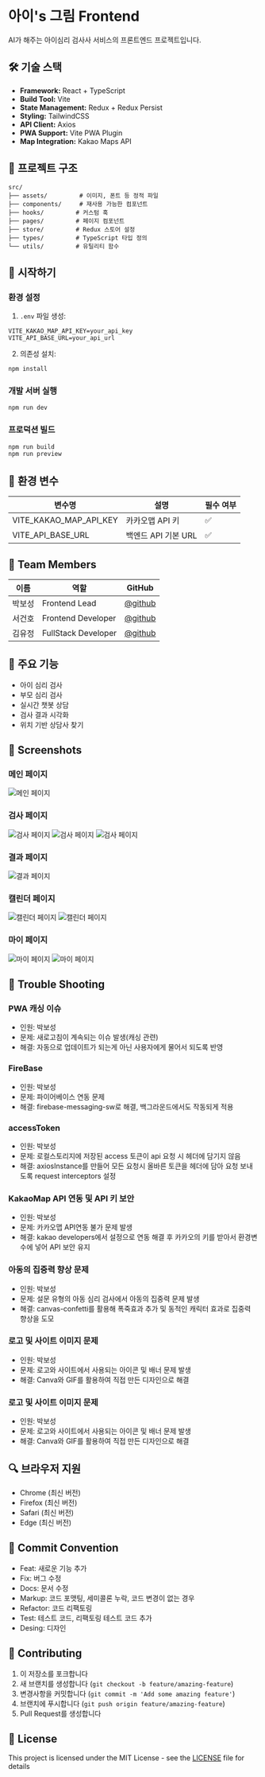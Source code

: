 # 아이's 그림 Frontend

AI가 해주는 아이심리 검사사 서비스의 프론트엔드 프로젝트입니다.

## 🛠️ 기술 스택

- **Framework:** React + TypeScript
- **Build Tool:** Vite
- **State Management:** Redux + Redux Persist
- **Styling:** TailwindCSS
- **API Client:** Axios
- **PWA Support:** Vite PWA Plugin
- **Map Integration:** Kakao Maps API

## 📁 프로젝트 구조

```
src/
├── assets/         # 이미지, 폰트 등 정적 파일
├── components/     # 재사용 가능한 컴포넌트
├── hooks/         # 커스텀 훅
├── pages/         # 페이지 컴포넌트
├── store/         # Redux 스토어 설정
├── types/         # TypeScript 타입 정의
└── utils/         # 유틸리티 함수
```

## 🚀 시작하기

### 환경 설정

1. `.env` 파일 생성:

```env
VITE_KAKAO_MAP_API_KEY=your_api_key
VITE_API_BASE_URL=your_api_url
```

2. 의존성 설치:

```bash
npm install
```

### 개발 서버 실행

```bash
npm run dev
```

### 프로덕션 빌드

```bash
npm run build
npm run preview
```

## 🔐 환경 변수

| 변수명                 | 설명                | 필수 여부 |
| ---------------------- | ------------------- | --------- |
| VITE_KAKAO_MAP_API_KEY | 카카오맵 API 키     | ✅        |
| VITE_API_BASE_URL      | 백엔드 API 기본 URL | ✅        |

## 👥 Team Members

| 이름   | 역할                | GitHub                                 |
| ------ | ------------------- | -------------------------------------- |
| 박보성 | Frontend Lead       | [@github](https://github.com/bseong23) |
| 서건호 | Frontend Developer  | [@github](링크)                        |
| 김유정 | FullStack Developer | [@github](링크)                        |

## 📝 주요 기능

- 아이 심리 검사
- 부모 심리 검사
- 실시간 챗봇 상담
- 검사 결과 시각화
- 위치 기반 상담사 찾기

## 📸 Screenshots

### 메인 페이지

![메인 페이지](./IsCream/public/screenshots/Main.png)

### 검사 페이지

![검사 페이지](./IsCream/public/screenshots/test1.png)
![검사 페이지](./IsCream/public/screenshots/test2.png)
![검사 페이지](./IsCream/public/screenshots/test3.png)

### 결과 페이지

![결과 페이지](./IsCream/public/screenshots/test4.png)

### 캘린더 페이지

![캘린더 페이지](./IsCream/public/screenshots/calendar.png)
![캘린더 페이지](./IsCream/public/screenshots/calendar2.png)

### 마이 페이지

![마이 페이지](./IsCream/public/screenshots/mypage.png)
![마이 페이지](./IsCream/public/screenshots/mypage2.png)

## 🚨 Trouble Shooting

### PWA 캐싱 이슈

- 인원: 박보성
- 문제: 새로고침이 계속되는 이슈 발생(캐싱 관련)
- 해결: 자동으로 업데이트가 되는게 아닌 사용자에게 물어서 되도록 반영

### FireBase

- 인원: 박보성
- 문제: 파이어베이스 연동 문제
- 해결: firebase-messaging-sw로 해결, 백그라운드에서도 작동되게 적용

### accessToken

- 인원: 박보성
- 문제: 로컬스토리지에 저장된 access 토큰이 api 요청 시 헤더에 담기지 않음
- 해결: axiosInstance를 만들어 모든 요청시 올바른 토큰을 헤더에 담아 요청 보내도록 request interceptors 설정

### KakaoMap API 연동 및 API 키 보안

- 인원: 박보성
- 문제: 카카오맵 API연동 불가 문제 발생
- 해결: kakao developers에서 설정으로 연동 해결 후 카카오의 키를 받아서 환경변수에 넣어 API 보안 유지

### 아동의 집중력 향상 문제

- 인원: 박보성
- 문제: 설문 유형의 아동 심리 검사에서 아동의 집중력 문제 발생
- 해결: canvas-confetti를 활용해 폭죽효과 추가 및 동적인 캐릭터 효과로 집중력 향상을 도모

### 로고 및 사이트 이미지 문제

- 인원: 박보성
- 문제: 로고와 사이트에서 사용되는 아이콘 및 배너 문제 발생
- 해결: Canva와 GIF를 활용하여 직접 만든 디자인으로 해결

### 로고 및 사이트 이미지 문제

- 인원: 박보성
- 문제: 로고와 사이트에서 사용되는 아이콘 및 배너 문제 발생
- 해결: Canva와 GIF를 활용하여 직접 만든 디자인으로 해결

## 🔍 브라우저 지원

- Chrome (최신 버전)
- Firefox (최신 버전)
- Safari (최신 버전)
- Edge (최신 버전)

## 💬 Commit Convention

- Feat: 새로운 기능 추가
- Fix: 버그 수정
- Docs: 문서 수정
- Markup: 코드 포맷팅, 세미콜론 누락, 코드 변경이 없는 경우
- Refactor: 코드 리팩토링
- Test: 테스트 코드, 리팩토링 테스트 코드 추가
- Desing: 디자인

## 👥 Contributing

1. 이 저장소를 포크합니다
2. 새 브랜치를 생성합니다 (`git checkout -b feature/amazing-feature`)
3. 변경사항을 커밋합니다 (`git commit -m 'Add some amazing feature'`)
4. 브랜치에 푸시합니다 (`git push origin feature/amazing-feature`)
5. Pull Request를 생성합니다

## 📄 License

This project is licensed under the MIT License - see the [LICENSE](LICENSE) file for details
